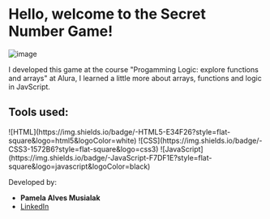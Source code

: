 # **Hello, welcome to the Secret Number Game!**

![image](https://github.com/pamusialak/secretNumberGame/assets/81050479/7a816e87-6167-4e80-8ec7-e2df8d0d2faf)

I developed this game at the course "Progamming Logic: explore functions and arrays" at Alura, I learned a little more about arrays, functions and logic in JavScript.

## Tools used:
<div>
![HTML](https://img.shields.io/badge/-HTML5-E34F26?style=flat-square&logo=html5&logoColor=white)
![CSS](https://img.shields.io/badge/-CSS3-1572B6?style=flat-square&logo=css3)
![JavaScript](https://img.shields.io/badge/-JavaScript-F7DF1E?style=flat-square&logo=javascript&logoColor=black)
</div>

Developed by: 
  - **Pamela Alves Musialak**
  - [LinkedIn](https://www.linkedin.com/in/pamusialak/)
   

